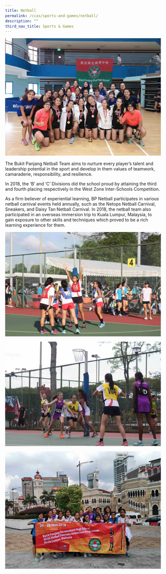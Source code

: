 ```yaml
---
title: Netball
permalink: /ccas/sports-and-games/netball/
description: ""
third_nav_title: Sports & Games
---
```

![](/images/nb1.jpeg)

The Bukit Panjang Netball Team aims to nurture every player’s talent and leadership potential in the sport and develop in them values of teamwork, camaraderie, responsibility, and resilience.


In 2018, the ‘B’ and ‘C’ Divisions did the school proud by attaining the third and fourth placing respectively in the West Zone Inter-Schools Competition.


As a firm believer of experiential learning, BP Netball participates in various netball carnival events held annually, such as the Netops Netball Carnival, Sneakers, and Daisy Tan Netball Carnival. In 2018, the netball team also participated in an overseas immersion trip to Kuala Lumpur, Malaysia, to gain exposure to other skills and techniques which proved to be a rich learning experience for them.


![](/images/nb2.jpeg)

![](/images/nb3.jpeg)

![](/images/nb4.jpeg)